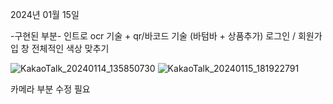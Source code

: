 2024년 01월 15일

-구현된 부분-
인트로
ocr 기술 + qr/바코드 기술 (바텀바 + 상품추가)
로그인 / 회원가입 창
전체적인 색상 맞추기

![KakaoTalk_20240114_135850730](https://github.com/kimnambin/banergy/assets/127464935/49154155-e416-4ffd-9783-81d3ad55f411)
![KakaoTalk_20240115_181922791](https://github.com/kimnambin/banergy/assets/127464935/77dfa096-dbde-4cf0-a63a-96f797bea7ae)


카메라 부분 수정 필요


